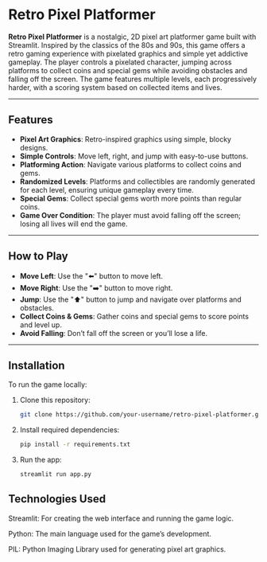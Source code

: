 # Retro Pixel Platformer

**Retro Pixel Platformer** is a nostalgic, 2D pixel art platformer game built with Streamlit. Inspired by the classics of the 80s and 90s, this game offers a retro gaming experience with pixelated graphics and simple yet addictive gameplay. The player controls a pixelated character, jumping across platforms to collect coins and special gems while avoiding obstacles and falling off the screen. The game features multiple levels, each progressively harder, with a scoring system based on collected items and lives.

---

## Features

- **Pixel Art Graphics**: Retro-inspired graphics using simple, blocky designs.
- **Simple Controls**: Move left, right, and jump with easy-to-use buttons.
- **Platforming Action**: Navigate various platforms to collect coins and gems.
- **Randomized Levels**: Platforms and collectibles are randomly generated for each level, ensuring unique gameplay every time.
- **Special Gems**: Collect special gems worth more points than regular coins.
- **Game Over Condition**: The player must avoid falling off the screen; losing all lives will end the game.

---

## How to Play

- **Move Left**: Use the "⬅️" button to move left.
- **Move Right**: Use the "➡️" button to move right.
- **Jump**: Use the "⬆️" button to jump and navigate over platforms and obstacles.
- **Collect Coins & Gems**: Gather coins and special gems to score points and level up.
- **Avoid Falling**: Don’t fall off the screen or you’ll lose a life.

---

## Installation

To run the game locally:

1. Clone this repository:

   ```bash
   git clone https://github.com/your-username/retro-pixel-platformer.git

2. Install required dependencies:

   ```bash
   pip install -r requirements.txt

3. Run the app:

   ```bash
   streamlit run app.py


## Technologies Used
Streamlit: For creating the web interface and running the game logic.

Python: The main language used for the game’s development.

PIL: Python Imaging Library used for generating pixel art graphics.

   
   
